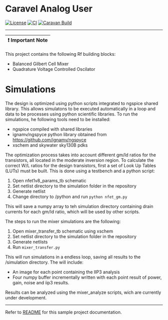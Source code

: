 # Caravel Analog User

[![License](https://img.shields.io/badge/License-Apache%202.0-blue.svg)](https://opensource.org/licenses/Apache-2.0) [![CI](https://github.com/efabless/caravel_user_project_analog/actions/workflows/user_project_ci.yml/badge.svg)](https://github.com/efabless/caravel_user_project_analog/actions/workflows/user_project_ci.yml) [![Caravan Build](https://github.com/efabless/caravel_user_project_analog/actions/workflows/caravan_build.yml/badge.svg)](https://github.com/efabless/caravel_user_project_analog/actions/workflows/caravan_build.yml)

---

| :exclamation: Important Note            |
|-----------------------------------------|

This project contains the following Rf building blocks:

* Balanced Gilbert Cell Mixer
* Quadrature Voltage Controlled Oscilator

# Simulations

The design is optimized using python scripts integrated to ngspice shared library. This allows simulatons to be executed automatically in a loop and data to be processes using python scientific libraries. To run the simulations, he following tools need to be installed:
* ngspice compiled with shared libraries
* ignamv/ngspyce python library obtained from https://github.com/ignamv/ngspyce
* xschem and skywater sky130B pdks

The optimization process takes into account different gm/Id ratios for the transistors, all located in the moderate inversion region. To calculate the correct W/L ratios for the design transistors, first a set of Look Up Tables (LUTs) must be built. This is done using a testbench and a python script:
1. Open nfet1v8_params_tb schematic
2. Set netlist directory to the simulation folder in the repository
3. Generate netlist
4. Change directory to /python and run `python nfet_gm.py`

This will save a numpy array to teh simulation directory containing drain currents for each gm/Id ratio, which will be used by other scripts.

The steps to run the mixer simulations are the following:
1. Open mixer_transfer_tb schematic using xschem
2. Set netlist directory to the simulation folder in the repository
3. Generate netlists
4. Run `mixer_transfer.py`

This will run simulations in a endless loop, saving all results to the /simulation directory. The will include:
* An image for each point containing the IIP3 analysis
* Four numpy buffer incrementally written with each point result of power, gain, noise and iip3 results.

Results can be analyzed using the mixer_analyze scripts, wich are currently under development.

---

Refer to [README](docs/source/index.rst) for this sample project documentation. 
